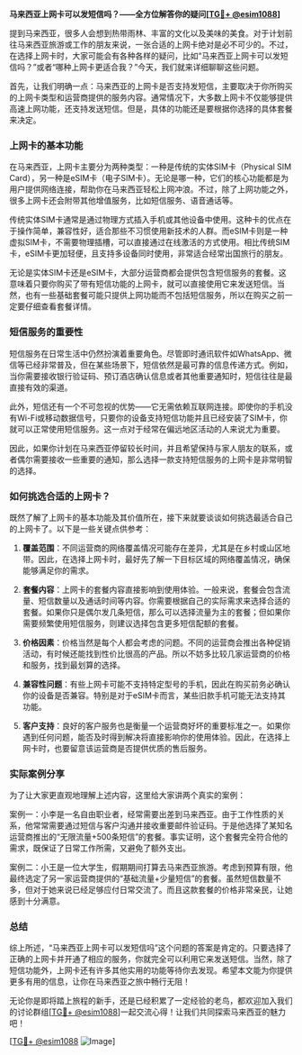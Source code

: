 **马来西亚上网卡可以发短信吗？——全方位解答你的疑问[[TG💪+ @esim1088](https://t.me/s/esim1088)]**

提到马来西亚，很多人会想到热带雨林、丰富的文化以及美味的美食。对于计划前往马来西亚旅游或工作的朋友来说，一张合适的上网卡绝对是必不可少的。不过，在选择上网卡时，大家可能会有各种各样的疑问，比如“马来西亚上网卡可以发短信吗？”或者“哪种上网卡更适合我？”今天，我们就来详细聊聊这些问题。

首先，让我们明确一点：马来西亚的上网卡是否支持发短信，主要取决于你所购买的上网卡类型和运营商提供的服务内容。通常情况下，大多数上网卡不仅能够提供高速上网功能，还支持发送短信。但是，具体的功能还是要根据你选择的具体套餐来决定。

### 上网卡的基本功能

在马来西亚，上网卡主要分为两种类型：一种是传统的实体SIM卡（Physical SIM Card），另一种是eSIM卡（电子SIM卡）。无论是哪一种，它们的核心功能都是为用户提供网络连接，帮助你在马来西亚轻松上网冲浪。不过，除了上网功能之外，很多上网卡还会附带其他增值服务，比如短信服务、语音通话等。

传统实体SIM卡通常是通过物理方式插入手机或其他设备中使用。这种卡的优点在于操作简单，兼容性好，适合那些不习惯使用新技术的人群。而eSIM卡则是一种虚拟SIM卡，不需要物理插槽，可以直接通过在线激活的方式使用。相比传统SIM卡，eSIM卡更加轻便，且支持多设备同时使用，非常适合经常出国旅行的朋友。

无论是实体SIM卡还是eSIM卡，大部分运营商都会提供包含短信服务的套餐。这意味着只要你购买了带有短信功能的上网卡，就可以直接使用它来发送短信。当然，也有一些基础套餐可能只提供上网功能而不包括短信服务，所以在购买之前一定要仔细查看套餐详情。

### 短信服务的重要性

短信服务在日常生活中仍然扮演着重要角色。尽管即时通讯软件如WhatsApp、微信等已经非常普及，但在某些场景下，短信依然是最可靠的信息传递方式。例如，当你需要接收银行验证码、预订酒店确认信息或者其他重要通知时，短信往往是最直接有效的渠道。

此外，短信还有一个不可忽视的优势——它无需依赖互联网连接。即使你的手机没有Wi-Fi或移动数据信号，只要你的设备支持短信功能并且已经安装了SIM卡，你就可以正常使用短信服务。这一点对于经常在偏远地区活动的人来说尤为重要。

因此，如果你计划在马来西亚停留较长时间，并且希望保持与家人朋友的联系，或者偶尔需要接收一些重要的通知，那么选择一款支持短信服务的上网卡是非常明智的选择。

### 如何挑选合适的上网卡？

既然了解了上网卡的基本功能及其价值所在，接下来就要谈谈如何挑选最适合自己的上网卡了。以下是一些关键点供参考：

1. **覆盖范围**：不同运营商的网络覆盖情况可能存在差异，尤其是在乡村或山区地带。因此，在选择上网卡时，最好先了解一下目标区域的网络覆盖情况，确保能够满足你的需求。
   
2. **套餐内容**：上网卡的套餐内容直接影响到使用体验。一般来说，套餐会包含流量、短信数量以及通话时间等内容。你需要根据自己的实际需求来选择合适的套餐。如果你只是偶尔发几条短信，那么可以选择流量为主的套餐；但如果你需要频繁使用短信服务，则建议选择包含更多短信配额的套餐。

3. **价格因素**：价格当然是每个人都会考虑的问题。不同的运营商会推出各种促销活动，有时候还能找到性价比很高的产品。所以不妨多比较几家运营商的价格和服务，找到最划算的选择。

4. **兼容性问题**：有些上网卡可能不支持特定型号的手机，因此在购买前务必确认你的设备是否兼容。特别是对于eSIM卡而言，某些旧款手机可能无法支持其功能。

5. **客户支持**：良好的客户服务也是衡量一个运营商好坏的重要标准之一。如果你遇到任何问题，能否及时得到解决将直接影响你的使用体验。因此，在选择上网卡时，也要留意该运营商是否提供优质的售后服务。

### 实际案例分享

为了让大家更直观地理解上述内容，这里给大家讲两个真实的案例：

案例一：小李是一名自由职业者，经常需要出差到马来西亚。由于工作性质的关系，他常常需要通过短信与客户沟通并接收重要邮件验证码。于是他选择了某知名运营商推出的“无限流量+500条短信”的套餐。事实证明，这个套餐完全符合他的需求，既保证了日常工作所需，又避免了额外支出。

案例二：小王是一位大学生，假期期间打算去马来西亚旅游。考虑到预算有限，他最终选定了另一家运营商提供的“基础流量+少量短信”的套餐。虽然短信数量不多，但对于她来说已经足够应付日常交流了。而且这款套餐的价格非常亲民，让她感到十分满意。

### 总结

综上所述，“马来西亚上网卡可以发短信吗”这个问题的答案是肯定的。只要选择了正确的上网卡并开通了相应的服务，你就完全可以利用它来发送短信。当然，除了短信功能外，上网卡还有许多其他实用的功能等待你去发现。希望本文能为你提供更多有用的信息，让你在马来西亚之旅中畅行无阻！

无论你是即将踏上旅程的新手，还是已经积累了一定经验的老鸟，都欢迎加入我们的讨论群组[[TG💪+ @esim1088](https://t.me/s/esim1088)]一起交流心得！让我们共同探索马来西亚的魅力吧！

[[TG💪+ @esim1088](https://t.me/s/esim1088) ![Image](https://i.postimg.cc/4NQfJmqS/Snipaste-2025-05-13-00-14-12.png)]